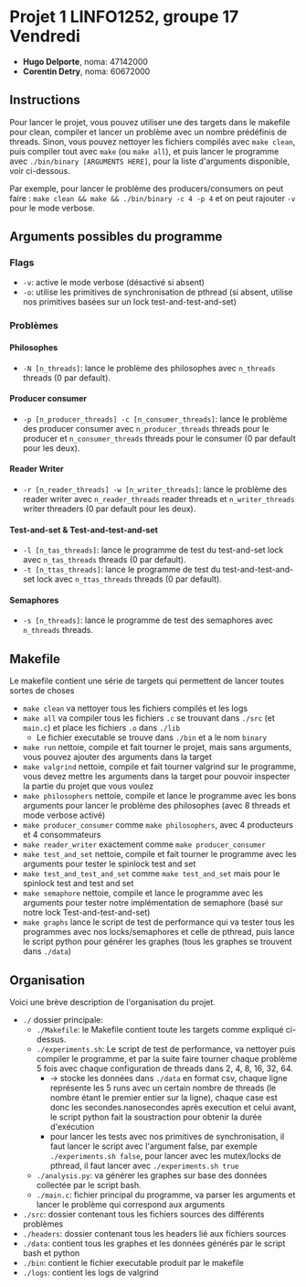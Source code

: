 # Projet 1 LINFO1252, groupe 17 Vendredi
- **Hugo Delporte**, noma: 47142000
- **Corentin Detry**, noma: 60672000

## Instructions
Pour lancer le projet, vous pouvez utiliser une des targets dans le makefile pour clean, compiler et lancer un problème avec un nombre prédéfinis de threads.
Sinon, vous pouvez nettoyer les fichiers compilés avec `make clean`, puis compiler tout avec `make` (ou `make all`), et puis lancer le programme avec `./bin/binary [ARGUMENTS HERE]`, pour la liste d'arguments disponible, voir ci-dessous.

Par exemple, pour lancer le problème des producers/consumers on peut faire : `make clean && make && ./bin/binary -c 4 -p 4` et on peut rajouter `-v` pour le mode verbose.

## Arguments possibles du programme
### Flags
- `-v`: active le mode verbose (désactivé si absent)
- `-o`: utilise les primitives de synchronisation de pthread (si absent, utilise nos primitives basées sur un lock test-and-test-and-set)
### Problèmes
#### Philosophes
- `-N [n_threads]`: lance le problème des philosophes avec `n_threads` threads (0 par default).
#### Producer consumer
- `-p [n_producer_threads] -c [n_consumer_threads]`: lance le problème des producer consumer avec `n_producer_threads` threads pour le producer et `n_consumer_threads` threads pour le consumer (0 par default pour les deux).
#### Reader Writer
- `-r [n_reader_threads] -w [n_writer_threads]`: lance le problème des reader writer avec `n_reader_threads` reader threads et `n_writer_threads` writer threaders (0 par default pour les deux).
#### Test-and-set & Test-and-test-and-set
- `-l [n_tas_threads]`: lance le programme de test du test-and-set lock avec `n_tas_threads` threads (0 par default).
- `-t [n_ttas_threads]`: lance le programme de test du test-and-test-and-set lock avec `n_ttas_threads` threads (0 par default).
#### Semaphores
- `-s [n_threads]`: lance le programme de test des semaphores avec `n_threads` threads.

## Makefile
Le makefile contient une série de targets qui permettent de lancer toutes sortes de choses
- `make clean` va nettoyer tous les fichiers compilés et les logs
- `make all` va compiler tous les fichiers `.c` se trouvant dans `./src` (et `main.c`) et place les fichiers `.o` dans `./lib`
  - Le fichier executable se trouve dans `./bin` et a le nom `binary`
- `make run` nettoie, compile et fait tourner le projet, mais sans arguments, vous pouvez ajouter des arguments dans la target
- `make valgrind` nettoie, compile et fait tourner valgrind sur le programme, vous devez mettre les arguments dans la target pour pouvoir inspecter la partie du projet que vous voulez
- `make philosophers` nettoie, compile et lance le programme avec les bons arguments pour lancer le problème des philosophes (avec 8 threads et mode verbose activé)
- `make producer_consumer` comme `make philosophers`, avec 4 producteurs et 4 consommateurs
- `make reader_writer` exactement comme `make producer_consumer`
- `make test_and_set` nettoie, compile et fait tourner le programme avec les arguments pour tester le spinlock test and set
- `make test_and_test_and_set` comme `make test_and_set` mais pour le spinlock test and test and set
- `make semaphore` nettoie, compile et lance le programme avec les arguments pour tester notre implémentation de semaphore (basé sur notre lock Test-and-test-and-set)
- `make graphs` lance le script de test de performance qui va tester tous les programmes avec nos locks/semaphores et celle de pthread, puis lance le script python pour générer les graphes (tous les graphes se trouvent dans `./data`)

## Organisation
Voici une brève description de l'organisation du projet.

- `./` dossier principale:
    - `./Makefile`: le Makefile contient toute les targets comme expliqué ci-dessus.
    - `./experiments.sh`: Le script de test de performance, va nettoyer puis compiler le programme, et par la suite faire tourner chaque problème 5 fois avec chaque configuration de threads dans 2, 4, 8, 16, 32, 64.
        - -> stocke les données dans `./data` en format csv, chaque ligne représente les 5 runs avec un certain nombre de threads (le nombre étant le premier entier sur la ligne), chaque case est donc les secondes.nanosecondes après execution et celui avant, le script python fait la soustraction pour obtenir la durée d'exécution
        - pour lancer les tests avec nos primitives de synchronisation, il faut lancer le script avec l'argument false, par exemple `./experiments.sh false`, pour lancer avec les mutex/locks de pthread, il faut lancer avec `./experiments.sh true`
    - `./analysis.py`: va générer les graphes sur base des données collectée par le script bash.
    - `./main.c`: fichier principal du programme, va parser les arguments et lancer le problème qui correspond aux arguments
- `./src`: dossier contenant tous les fichiers sources des différents problèmes
- `./headers`: dossier contenant tous les headers lié aux fichiers sources
- `./data`: contient tous les graphes et les données générés par le script bash et python
- `./bin`: contient le fichier executable produit par le makefile
- `./logs`: contient les logs de valgrind

